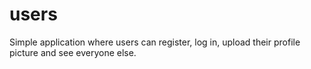 # users
Simple application where users can register, log in, upload their profile picture and see everyone else.
